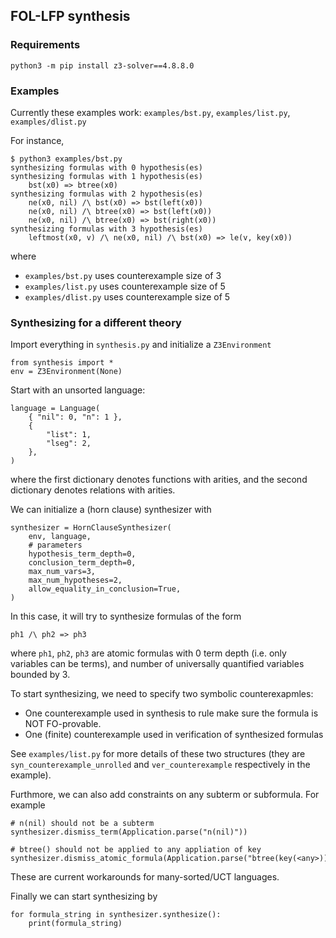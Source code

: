 FOL-LFP synthesis
---

### Requirements

```
python3 -m pip install z3-solver==4.8.8.0
```

### Examples

Currently these examples work: `examples/bst.py`, `examples/list.py`, `examples/dlist.py`

For instance,
```
$ python3 examples/bst.py
synthesizing formulas with 0 hypothesis(es)
synthesizing formulas with 1 hypothesis(es)
    bst(x0) => btree(x0)
synthesizing formulas with 2 hypothesis(es)
    ne(x0, nil) /\ bst(x0) => bst(left(x0))
    ne(x0, nil) /\ btree(x0) => bst(left(x0))
    ne(x0, nil) /\ btree(x0) => bst(right(x0))
synthesizing formulas with 3 hypothesis(es)
    leftmost(x0, v) /\ ne(x0, nil) /\ bst(x0) => le(v, key(x0))
```

where
 - `examples/bst.py` uses counterexample size of 3
 - `examples/list.py` uses counterexample size of 5
 - `examples/dlist.py` uses counterexample size of 5

### Synthesizing for a different theory

Import everything in `synthesis.py` and initialize a `Z3Environment`
```
from synthesis import *
env = Z3Environment(None)
```

Start with an unsorted language:
```
language = Language(
    { "nil": 0, "n": 1 },
    {
        "list": 1,
        "lseg": 2,
    },
)
```
where the first dictionary denotes functions with arities,
and the second dictionary denotes relations with arities.

We can initialize a (horn clause) synthesizer with
```
synthesizer = HornClauseSynthesizer(
    env, language,
    # parameters
    hypothesis_term_depth=0,
    conclusion_term_depth=0,
    max_num_vars=3,
    max_num_hypotheses=2,
    allow_equality_in_conclusion=True,
)
```
In this case, it will try to synthesize formulas of the form
```
ph1 /\ ph2 => ph3
```
where `ph1`, `ph2`, `ph3` are atomic formulas with 0 term depth (i.e. only variables can be terms), and number of universally quantified variables bounded by 3.

To start synthesizing, we need to specify two symbolic counterexapmles:
 - One counterexample used in synthesis to rule make sure the formula is NOT FO-provable.
 - One (finite) counterexample used in verification of synthesized formulas

See `examples/list.py` for more details of these two structures (they are `syn_counterexample_unrolled` and `ver_counterexample` respectively in the example).

Furthmore, we can also add constraints on any subterm or subformula.
For example
```
# n(nil) should not be a subterm
synthesizer.dismiss_term(Application.parse("n(nil)"))

# btree() should not be applied to any appliation of key
synthesizer.dismiss_atomic_formula(Application.parse("btree(key(<any>))"))
```
These are current workarounds for many-sorted/UCT languages.

Finally we can start synthesizing by
```
for formula_string in synthesizer.synthesize():
    print(formula_string)
```
